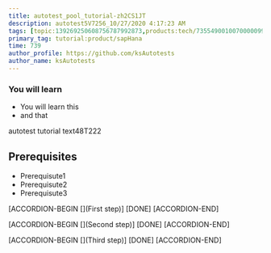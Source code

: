 ```yaml
---
title: autotest_pool_tutorial-zh2CS1JT
description: autotest5V7256_10/27/2020 4:17:23 AM
tags: [topic:139269250608756787992873,products:tech/73554900100700000996,tutorial:experience/advanced]
primary_tag: tutorial:product/sapHana
time: 739
author_profile: https://github.com/ksAutotests
author_name: ksAutotests
---
```

### You will learn
- You will learn this
- and that

autotest tutorial text48T222

## Prerequisites
- Prerequisute1
- Prerequisute2
- Prerequisute3

[ACCORDION-BEGIN [](First step)]
[DONE]
[ACCORDION-END]

[ACCORDION-BEGIN [](Second step)]
[DONE]
[ACCORDION-END]

[ACCORDION-BEGIN [](Third step)]
[DONE]
[ACCORDION-END]

